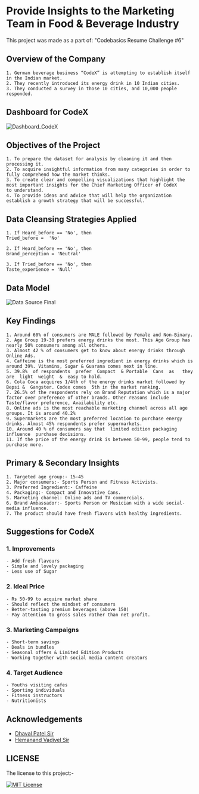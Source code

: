 
# Provide Insights to the Marketing Team in Food & Beverage Industry
This project was made as a part of:
"Codebasics Resume Challenge #6"
## Overview of the Company
    1. German beverage business “CodeX” is attempting to establish itself in the Indian market. 
    2. They recently introduced its energy drink in 10 Indian cities.
    3. They conducted a survey in those 10 cities, and 10,000 people responded.




## Dashboard for CodeX

![Dashboard_CodeX](https://github.com/pretam591/FoodBev-Marketing-Insights/assets/55977996/2924b473-5114-412d-a0da-237083bb64c7)


## Objectives of the Project
    1. To prepare the dataset for analysis by cleaning it and then processing it.
    2. To acquire insightful information from many categories in order to fully comprehend how the market thinks.
    3. To create clear and compelling visualizations that highlight the most important insights for the Chief Marketing Officer of CodeX 
    to understand.
    4. To provide ideas and advice that will help the organization establish a growth strategy that will be successful.

## Data Cleansing Strategies Applied
    1. If Heard_before == 'No', then
    Tried_before =  'No'

    2. If Heard_before == 'No', then
    Brand_perception = 'Neutral'

    3. If Tried_before == 'No', then
    Taste_experience = 'Null'

## Data Model

![Data Source Final](https://github.com/pretam591/FoodBev-Marketing-Insights/assets/55977996/d8d5222e-54de-4f95-aa8d-1646fc55b7f3)


## Key Findings
    1. Around 60% of consumers are MALE followed by Female and Non-Binary.
    2. Age Group 19-30 prefers energy drinks the most. This Age Group has nearly 50% consumers among all others.
    3. Almost 42 % of consumers get to know about energy drinks through Online Ads. 
    4. Caffeine is the most preferred ingredient in energy drinks which is around 39%. Vitamins, Sugar & Guarana comes next in line.
    5. 39.8%  of respondents  prefer  Compact  & Portable  Cans  as   they are  light  weight  &  easy to hold.
    6. Cola Coca acquires 1/4th of the energy drinks market followed by Bepsi &  Gangster. Codex comes  5th in the market ranking.
    7. 26.5% of the respondents rely on Brand Reputation which is a major factor over preference of other brands. Other reasons include 
    Taste/flavor preference, Availability etc.
    8. Online ads is the most reachable marketing channel across all age groups. It is around 40.2%
    9. Supermarkets are the most preferred location to purchase energy drinks. Almost 45% respondents prefer supermarkets.
    10. Around 40 % of consumers say that  limited edition packaging influence  purchase decisions.
    11. If the price of the energy drink is between 50-99, people tend to purchase more.









## Primary & Secondary Insights

    1. Targeted age group:- 15-45
    2. Major consumers:- Sports Person and Fitness Activists. 
    3. Preferred Ingredient:- Caffeine
    4. Packaging:- Compact and Innovative Cans.  
    5. Marketing channel: Online ads and TV commercials.
    6. Brand Ambassador:- Sports Person or Musician with a wide social-media influence.	
    7. The product should have fresh flavors with healthy ingredients.

## Suggestions for CodeX


### 1. Improvements

	- Add fresh flavours
	- Simple and lovely packaging 
	- Less use of Sugar 

### 2. Ideal Price
	- Rs 50-99 to acquire market share
	- Should reflect the mindset of consumers 
	- Better-tasting premium beverages (above 150)
	- Pay attention to gross sales rather than net profit. 

### 3. Marketing Campaigns
	- Short-term savings  
	- Deals in bundles
	- Seasonal offers & Limited Edition Products  
	- Working together with social media content creators

### 4. Target Audience
	- Youths visiting cafes
	- Sporting individuals 
	- Fitness instructors 
	- Nutritionists


## Acknowledgements

 - [Dhaval Patel Sir](https://www.linkedin.com/in/dhavalsays/)
 - [Hemanand Vadivel Sir](https://www.linkedin.com/in/hemvad/)
## LICENSE

The license to this project:-

[![MIT License](https://img.shields.io/badge/License-MIT-green.svg)](https://github.com/pretam591/Codebasics-Resume-Challenge-6/blob/main/LICENSE)

